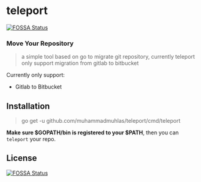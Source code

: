 # teleport
[![FOSSA Status](https://app.fossa.com/api/projects/git%2Bgithub.com%2Fmuhammadmuhlas%2Fteleport.svg?type=shield)](https://app.fossa.com/projects/git%2Bgithub.com%2Fmuhammadmuhlas%2Fteleport?ref=badge_shield)

### Move Your Repository

> a simple tool based on go to migrate git repository, currently teleport only support migration from gitlab to bitbucket

Currently only support:
+ Gitlab to Bitbucket

Installation
-
> go get -u github.com/muhammadmuhlas/teleport/cmd/teleport

**Make sure $GOPATH/bin is registered to your $PATH**, then you can `teleport` your repo.

## License
[![FOSSA Status](https://app.fossa.com/api/projects/git%2Bgithub.com%2Fmuhammadmuhlas%2Fteleport.svg?type=large)](https://app.fossa.com/projects/git%2Bgithub.com%2Fmuhammadmuhlas%2Fteleport?ref=badge_large)
